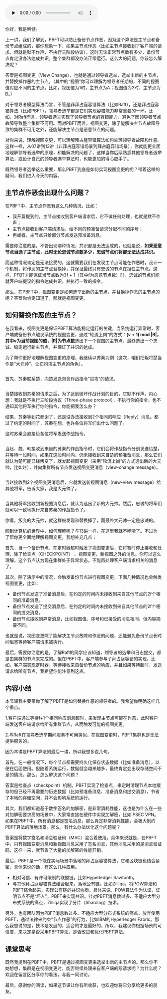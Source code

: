<audio id="audio" title="加餐 | PBFT算法：如何替换作恶的领导者？" controls="" preload="none"><source id="mp3" src="https://static001.geekbang.org/resource/audio/cb/2d/cba877891dad215a4300896e0f383e2d.mp3"></audio>

你好，我是韩健。

上一讲，我们了解到，PBFT可以防止备份节点作恶，因为这个算法是主节点和备份节点组成的，那你想象一下，如果主节点作恶（比如主节点接收到了客户端的请求，但就是默不作声，不执行三阶段协议），这时无论正常节点数有多少，备份节点肯定没办法达成共识，整个集群都没办法正常运行。这么大的问题，你该怎么解决呢？

答案是视图变更（View Change），也就是通过领导者选举，选举出新的主节点，并替换掉作恶的主节点。（其中的“视图”你可以理解为领导者任期的，不同的视图值对应不同的主节点。比如，视图值为1时，主节点为A；视图值为2时，主节点为B。）

对于领导者模型算法而言，不管是非拜占庭容错算法（比如Raft），还是拜占庭容错算法（比如PBFT），领导者选举都是它们实现容错能力非常重要的一环。比如，对Raft而言，领导者选举实现了领导者节点的容错能力，避免了因领导者节点故障导致整个集群不可用。而对PBFT而言，视图变更，除了能解决主节点故障导致的集群不可用之外，还能解决主节点是恶意节点的问题。

对你来说，理解视图变更，可以理解拜占庭容错算法如何处理领导者故障和作恶。这样一样，从07讲到13讲（非拜占庭容错场景到拜占庭容错场景），你就能更全面地理解领导者选举的原理，和能解决的问题了，这样当你后续熟悉其他领导者选举算法，或设计自己的领导者选举算法时，也能更加的得心应手了。

既然领导者选举这么重要，那么PBFT到底是如何实现视图变更的呢？带着这样的疑问，我们进入今天的内容。

## 主节点作恶会出现什么问题？

在PBFT中，主节点作恶有这么几种情况，比如：

- 我开篇提到的，主节点接收到客户端请求后，它不做任何处理，也就是默不作声；
- 主节点接收到客户端请求后，给不同的预准备请求分配不同的序号；
- 再或者，主节点只给部分节点发送预准备消息。

需要你注意的是，不管出现哪种情况，共识都是无法达成的，也就是说，**如果恶意节点当选了主节点，此时无论忠诚节点数多少，忠诚节点们将都无法达成共识。**

而这种情况肯定是无法接受的，这就需要我们在发现主节点可能在作恶时，设计一个机制，将作恶的主节点替换掉，并保证最终只有忠诚的节点在担任主节点。这样，PFBT才能保证当节点数为3f + 1（其中f为恶意节点数）时，忠诚的节点们能就客户端提议的指令达成共识，并执行一致的指令。

那么，在PBFT中，视图变更是如何选举出新的主节点，并替换掉作恶的主节点的呢？答案你肯定知道了，那就是视图变更。

## 如何替换作恶的主节点？

在我看来，视图变更是保证PBFT算法能稳定运行的关键，当系统运行异常时，客户端或备份节点触发系统的视图变更，通过“轮流上岗”的方式：**(v + 1) mod |R|，其中v为当前视图的值，|R|为节点数**选出下一个视图的主节点，最终选出一个忠诚、稳定运行新主节点，并保证了共识的达成。

为了帮你更好地理解视图变更的原理，我继续以苏秦为例（这次，咱们把叛将楚当作是“大元帅”，让它扮演主节点的角色）。

<img src="https://static001.geekbang.org/resource/image/d7/d2/d73b976fc3c0d9bc7c1b82d94f11a9d2.jpg" alt="" title="图1">

首先，苏秦联系楚，向楚发送包含作战指令“进攻”的请求。

<img src="https://static001.geekbang.org/resource/image/f2/be/f22058b2d209978d3488f57375e448be.jpg" alt="" title="图2">

当楚接收到苏秦的请求之后，为了达到破坏作战计划的目的，它默不作声，内心想：我就是不执行三阶段协议（Three-phase protocol），不执行你的指令，也不通知其他将军执行你的指令，你能把我怎么办？

结果，苏秦等到花都谢了，还是没办法接收到2个相同的响应（Reply）消息。都过了约定的时间了，苏秦在想，也许各位将军们出什么问题了。

这时苏秦会直接给各位将军发送作战指令。

<img src="https://static001.geekbang.org/resource/image/2e/35/2e55e095c723a54d22bb9830f4029435.jpg" alt="" title="图3">

当赵、魏、韩接收到来自的苏秦的作战指令时，它们会将作战指令分别发送给楚，并等待一段时间，如果在这段时间内，仍未接收到来自楚的预准备消息，那么它们就认为楚可能已经叛变了，就发起视图变更（采用“轮流上岗”的方式选出新的大元帅，比如赵），并向集群所有节点发送视图变更消息（view-change message）。

<img src="https://static001.geekbang.org/resource/image/39/93/398fd2a7b42f79f7bb0f20a2a2d7ba93.jpg" alt="" title="图4">

当赵接收到2个视图变更消息后，它就发送新视图消息（new-view message）给其他将军，告诉大家，我是大元帅了。

<img src="https://static001.geekbang.org/resource/image/8e/3c/8ecde229a9c3715346cadc9ff862ce3c.jpg" alt="" title="图5">

当其他将军接收到新视图消息后，就认为选出了新的大元帅。然后，忠诚的将军们就可以一致地执行来自苏秦的作战指令了。

你看，叛变的大元帅，就这样被发现和替换掉了，而最终大元帅一定是忠诚的。

回到计算机的世界中，如何理解呢？与13讲一样，在这里我就不啰嗦了。不过为了帮你更全面地理解视图变更，我想补充几点：

首先，当一个备份节点，在定时器超时触发了视图变更后，它将暂时停止接收和处理，除了检查点（CHECKPOINT） 、视图变更、新视图之外的消息。你可以这么理解，这个节点认为现在集群处于异常状态，不能再处理客户端请求相关的消息了。

其次，除了演示中的情况，会触发备份节点进行视图变更，下面几种情况也会触发视图变更，比如：

- 备份节点发送了准备消息后，在约定的时间内未接收到来自其他节点的2f个相同的准备消息。
- 备份节点发送了提交消息后，在约定的时间内未接收到来自其他节点的2f个相同的提交消息。
- 备份节点接收到异常消息，比如视图值、序号和已接受的消息相同，但内容摘要不同。

也就是说，视图变更除了能解决主节点故障和作恶的问题，还能避免备份节点长时间阻塞等待客户端请求被执行。

最后，需要你注意的是，了解Raft的同学应该知道，领导者的选举和日志提交，都是由集群的节点来完成的。但在PBFT中，客户端参与了拜占庭容错的实现，比如，客户端实现定时器，等待接收来自备份节点的响应，并且如果等待超时，发送请求给所有节点，我希望你能注意到这点。

## 内容小结

本节课我主要带你了解了PBFT是如何替换作恶的领导者的。我希望你明确这样几个重点。

1.客户端通过等待f+1个相同响应消息超时，来发现主节点可能在作恶，此时客户端发送客户端请求给所有集群节点，从而触发可能的视图变更。

2.与Raft在领导者选举期间服务不可用类似，在视图变更时，PBFT集群也是无法提供服务的。

因为本讲是PBFT算法的最后一讲，所以我想多说几句。

首先，在一般情况下，每个节点都需要持久化保存状态数据（比如准备消息），以便在后面使用。但随着系统运行，数据就会越来越多，最终肯定会出现存储空间不足的情况。那么，怎么解决这个问题？

答案是检查点（checkpoint）机制。PBFT实现了检查点，来定时清理节点本地缓存的但已经不再需要的历史数据（比如预准备消息、准备消息和提交消息），节省了本地的存储空间，并不会影响系统的运行。

其次，我们都知道基于数字签名的加解密，是非常消耗性能，这也是为什么在一些对加解密要求高的场景中，大家常直接在硬件中实现加解密，比如IPSEC VPN。如果在PBFT中，所有消息都是签名消息，那么肯定非常消耗性能，会极大制约PBFT算法的落地场景。那么，有什么办法优化这个问题呢？

答案是将数字签名和消息验证码（MAC）混合着使用。具体来说就是，在PBFT中，只有视图变更消息和新视图消息采用了签名消息，其他消息采用的是消息验证码，这样一来，就节省了大量的加解密的性能开销。

最后，PBFT是一个能在实际场景中落地的拜占庭容错算法，它和区块链也结合紧密，具体来说的话，有这么几种应用。

- 相对可信、有许可限制的联盟链，比如Hyperledger Sawtooth。
- 与其他拜占庭容错算法结合起来，落地公有链。比如Zilliqa，将POW算法和PBFT结合起来，实现公有链的共识协商。具体来说，POW算法作为认证，证明节点不是“坏人”，PBFT来实现共识。针对PBFT消息数过多、不适应大型分布式系统的痛点，Zilliqa实现了分片（Sharding）技术。

另外，也有团队因为PBFT消息数过多、不适应大型分布式系统的痛点，放弃使用PBFT，通过法律来约束“节点作恶”的行为，比如IBM的Hyperledger Fabric。那么我想说的是，技术是发展的，适合的才是最好的，所以，我建议你根据场景的可信度，来决定是否采用PBFT算法，是否改进和优化PBFT算法。

## 课堂思考

既然我提到在PBFT中，PBFT是通过视图变更来选举出新的主节点的。那么你不妨想想，集群是在视图变更时，能否继续处理来自客户端的写请求呢？为什么呢？欢迎在留言区分享你的看法，与我一同讨论。

最后，感谢你的阅读，如果这节课让你有所收获，也欢迎你将它分享给更多的朋友。
